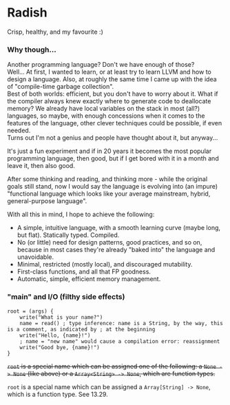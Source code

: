 # Radish

Crisp, healthy, and my favourite :)

### Why though...

Another programming language? Don't we have enough of those?\
Well... At first, I wanted to learn, or at least try to learn LLVM and how to design a language.
Also, at roughly the same time I came up with the idea of "compile-time garbage collection".\
Best of both worlds: efficient, but you don't have to worry about it.
What if the compiler always knew exactly where to generate code to deallocate memory?
We already have local variables on the stack in most (all?) languages, so maybe,
with enough concessions when it comes to the features of the language, other clever techniques could be possible,
if even needed.\
Turns out I'm not a genius and people have thought about it, but anyway...

It's just a fun experiment and if in 20 years it becomes the most popular programming language, then good,
but if I get bored with it in a month and leave it, then also good.

After some thinking and reading, and thinking more - while the original goals still stand,
now I would say the language is evolving into (an impure) "functional language which looks like
your average mainstream, hybrid, general-purpose language".

With all this in mind, I hope to achieve the following:
- A simple, intuitive language, with a smooth learning curve (maybe long, but flat). Statically typed. Compiled.
- No (or little) need for design patterns, good practices, and so on,
because in most cases they're already "baked into" the language and unavoidable.
- Minimal, restricted (mostly local), and discouraged mutability.
- First-class functions, and all that FP goodness.
- Automatic, simple, efficient memory management.

### "main" and I/O (filthy side effects)

```
root = (args) {
    write("What is your name?")
    name = read() ; type inference: name is a String, by the way, this is a comment, as indicated by ; at the beginning
    write("Hello, {name}!")
    ; name = "new name" would cause a compilation error: reassignment
    write("Good bye, {name}!")
}
```

~~`root` is a special name which can be assigned one of the following: a `None -> None` (like above) or a `Array<String> -> None`, which are function types.~~

`root` is a special name which can be assigned a `Array[String] -> None`, which is a function type. See 13.29.